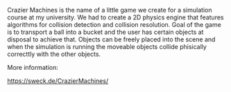 Crazier Machines is the name of a little game we create for a simulation course at my university. We had to create a 2D physics engine that features algorithms for collision detection and collision resolution. Goal of the game is to transport a ball into a bucket and the user has certain objects at disposal to achieve that. Objects can be freely placed into the scene and when the simulation is running the moveable objects collide phisically correcttly with the other objects.

More information:

https://sweck.de/CrazierMachines/